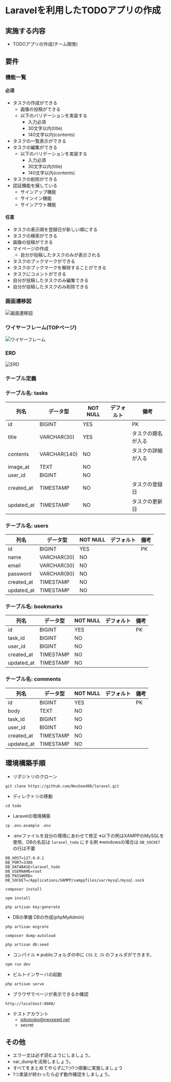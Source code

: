 # Laravelを利用したTODOアプリの作成

## 実施する内容
- TODOアプリの作成(チーム開発)

## 要件
### 機能一覧
#### 必須
- タスクの作成ができる
  - 画像の投稿ができる
  - 以下のバリデーションを実装する
    - 入力必須
    - 30文字以内(title)
    - 140文字以内(contents)
- タスクの一覧表示ができる
- タスクの編集ができる
  - 以下のバリデーションを実装する
    - 入力必須
    - 30文字以内(title)
    - 140文字以内(contents)
- タスクの削除ができる
- 認証機能を擁している
  - サインアップ機能
  - サインイン機能
  - サインアウト機能

#### 任意
- タスクの表示順を登録日が新しい順にする
- タスクの検索ができる
- 画像の投稿ができる
- マイページの作成
  - 自分が投稿したタスクのみが表示される
- タスクのブックマークができる
- タスクのブックマークを解除することができる
- タスクにコメントができる
- 自分が投稿したタスクのみ編集できる
- 自分が投稿したタスクのみ削除できる

### 画面遷移図
![画面遷移図](./sitemap.jpeg)

### ワイヤーフレーム(TOPページ)
![ワイヤーフレーム](./wireframe.png)

### ERD
![ERD](./erd.jpeg)

### テーブル定義
### テーブル名: tasks
| 列名        | データ型    | NOT NULL | デフォルト | 備考                 |
| ----------- | ----------- | -------- | ---------- | -------------------- |
| id          | BIGINT      | YES      |            | PK                   |
| title       | VARCHAR(30) | YES      |            | タスクの題名が入る   |
| contents    | VARCHAR(140)| NO       |            | タスクの詳細が入る   |
| image_at    | TEXT        | NO       |            |                      |
| user_id     | BIGINT      | NO       |            |                      |
| created_at  | TIMESTAMP   | NO       |            | タスクの登録日       |
| updated_at  | TIMESTAMP   | NO       |            | タスクの更新日       |

### テーブル名: users
| 列名        | データ型    | NOT NULL | デフォルト | 備考                 |
| ----------- | ----------- | -------- | ---------- | -------------------- |
| id          | BIGINT      | YES      |            | PK                   |
| name        | VARCHAR(30) | NO       |            |                      |
| email       | VARCHAR(30) | NO       |            |                      |
| password    | VARCHAR(90) | NO       |            |                      |
| created_at  | TIMESTAMP   | NO       |            |                      |
| updated_at  | TIMESTAMP   | NO       |            |                      |

### テーブル名: bookmarks
| 列名        | データ型    | NOT NULL | デフォルト | 備考                 |
| ----------- | ----------- | -------- | ---------- | -------------------- |
| id          | BIGINT      | YES      |            | PK                   |
| task_id     | BIGINT      | NO       |            |                      |
| user_id     | BIGINT      | NO       |            |                      |
| created_at  | TIMESTAMP   | NO       |            |                      |
| updated_at  | TIMESTAMP   | NO       |            |                      |

### テーブル名: comments
| 列名        | データ型    | NOT NULL | デフォルト | 備考                 |
| ----------- | ----------- | -------- | ---------- | -------------------- |
| id          | BIGINT      | YES      |            | PK                   |
| body        | TEXT        | NO       |            |                      |
| task_id     | BIGINT      | NO       |            |                      |
| user_id     | BIGINT      | NO       |            |                      |
| created_at  | TIMESTAMP   | NO       |            |                      |
| updated_at  | TIMESTAMP   | NO       |            |                      |

## 環境構築手順
- リポジトリのクローン
```
git clone https://github.com/NexSeed00/laravel.git
```

- ディレクトリの移動
```
cd todo
```

- Laravelの環境構築
```
cp .env.example .env
```

- .envファイルを自分の環境にあわせて修正
  ※以下の例はXAMPPのMySQLを使用、DBの名前は `laravel_todo` にする例
  ※windowsの場合は `DB_SOCKET` の行は不要
```
DB_HOST=127.0.0.1
DB_PORT=3306
DB_DATABASE=laravel_todo
DB_USERNAME=root
DB_PASSWORD=
DB_SOCKET=/Applications/XAMPP/xamppfiles/var/mysql/mysql.sock
```

```
composer install

npm install

php artisan key:generate
```

- DBの準備
  DBの作成(phpMyAdmin)

```
php artisan migrate

composer dump-autoload

php artisan db:seed
```

- コンパイル
    ※ publicフォルダの中に `CSS` と `JS` のフォルダができます。
```
npm run dev
```

- ビルトインサーバの起動
```
php artisan serve
```

- ブラウザでページが表示できるか確認
```
http://localhost:8000/
```

- テストアカウント
  - pikopoko@nexseed.net
  - secret

## その他
- エラー文は必ず読むようにしましょう。
- var_dumpを活用しましょう。
- すべてをまとめてやらずに1つ1つ順番に実施しましょう
- 1つ実装が終わったら必ず動作確認をしましょう。
